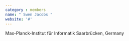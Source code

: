 ```yaml
---
category : members
name: " Swen Jacobs " 
website: '#'
---
```

Max-Planck-Institut für Informatik
Saarbrücken, Germany

